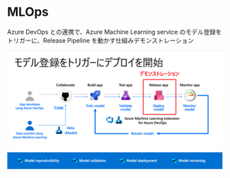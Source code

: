 # MLOps
Azure DevOps との連携で、Azure Machine Learning service のモデル登録をトリガーに、Release Pipeline を動かす仕組みデモンストレーション

<img src="../docs/mlops-release.png" width = 500>
